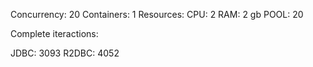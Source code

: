 Concurrency: 20
Containers: 1
Resources:
    CPU: 2
    RAM: 2 gb
    POOL: 20

Complete iteractions:

JDBC: 3093 
R2DBC: 4052